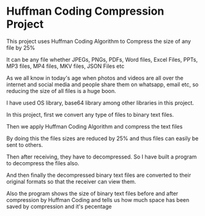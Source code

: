 <h1>Huffman Coding Compression Project</h1>

This project uses Huffman Coding Algorithm to Compress the size of any file by 25%

It can be any file whether JPEGs, PNGs, PDFs, Word files, Excel Files, PPTs, MP3 files, MP4 files, MKV files, JSON Files  etc

As we all know in today's age when photos and videos are all over the internet and social media and people share them on whatsapp, email etc, so reducing the size of all files is a huge boon.

I have used OS library, base64 library among other libraries in this project.

In this project, first we convert any type of files to binary text files. 

Then we apply Huffman Coding Algorithm and compress the text files

By doing this the files sizes are reduced by 25% and thus files can easily be sent to others.

Then after receiving, they have to decompressed. So I have built a program to decompress the files also.

And then finally the decompressed binary text files are converted to their original formats so that the receiver can view them.

Also the program shows the size of binary text files before and after compression by Huffman Coding and tells us how much space has been saved by compression and it's pecentage

